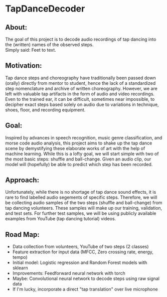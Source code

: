 # TapDanceDecoder 
## About: 
The goal of this project is to decode audio recordings of tap dancing into the (written) names of the observed steps. <br/>Simply said: Feet to text. 
## Motivation: 
Tap dance steps and choreography have traditionally been passed down (orally) directly from mentor to student, hence the lack of a standardized step nomenclature and archive of written choreography. However, we are left with valuable tap artifacts in the form of audio and video recordings. Even to the trained ear, it can be difficult, sometimes near impossible, to decipher exact steps based solely on audio due to variations in technique, shoes, floor, and recording equipment.   
## Goal:
Inspired by advances in speech recognition, music genre classification, and morse code audio analysis, this project aims to shake up the tap dance scene by demystifying these elaborate works of art with the help of machine learning. While this is a lofty goal, we will start simple with two of the most basic steps: shuffle and ball-change. Given an audio clip, our model will (hopefully) be able to predict which step has been recorded.
## Approach:
Unfortunately, while there is no shortage of tap dance sound effects, it is rare to find labelled audio segements of specific steps. Therefore, we will be collecting audio samples of the two steps (shuffle and ball-change) from tap dancing volunteers. These samples will make up our training, validation, and test sets. For further test samples, we will be using publicly available examples from YouTube (tap dancing tutorial) videos.

## Road Map:
- Data collection from volunteers, YouTube of two steps (2 classes)
- Feature extraction for input data (MFCC, Zero crossing rate, energy, tempo)
- Initial model: Logistic regression and Random Forest models with sklearn
- Improvements: Feedforward neural network with torch
- Maybe: Convolutional neural network to decode steps using raw signal data
- If I'm lucky, incorporate a direct "tap translation" over live microphone
